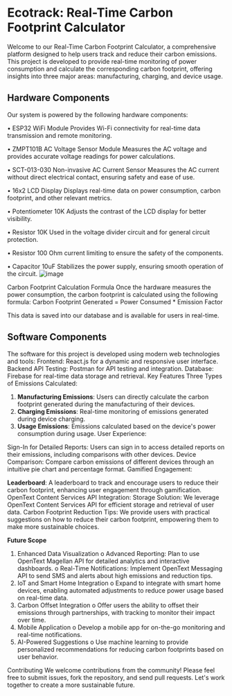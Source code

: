 # Ecotrack: Real-Time Carbon Footprint Calculator #
Welcome to our Real-Time Carbon Footprint Calculator, a comprehensive platform designed to help users track and reduce their carbon emissions. This project is developed to provide real-time monitoring of power consumption and calculate the corresponding carbon footprint, offering insights into three major areas: manufacturing, charging, and device usage.

## Hardware Components ##
Our system is powered by the following hardware components:

•	ESP32 WiFi Module 
Provides Wi-Fi connectivity for real-time data transmission and remote monitoring.

•	ZMPT101B AC Voltage Sensor Module 
Measures the AC voltage and provides accurate voltage readings for power calculations.

•	SCT-013-030 Non-invasive AC Current Sensor 
Measures the AC current without direct electrical contact, ensuring safety and ease of use.

•	16x2 LCD Display 
Displays real-time data on power consumption, carbon footprint, and other relevant metrics.

•	Potentiometer 10K 
Adjusts the contrast of the LCD display for better visibility.

•	Resistor 10K
Used in the voltage divider circuit and for general circuit protection.

•	Resistor 100 Ohm 
current limiting to ensure the safety of the components.

•	Capacitor 10uF 
Stabilizes the power supply, ensuring smooth operation of the circuit.
![image](https://github.com/user-attachments/assets/8333eb81-3b07-486a-9432-db628da2605f)

 
Carbon Footprint Calculation Formula
Once the hardware measures the power consumption, the carbon footprint is calculated using the following formula:
Carbon Footprint Generated = Power Consumed * Emission Factor

This data is saved into our database and is available for users in real-time.
## Software Components ##
The software for this project is developed using modern web technologies and tools:
Frontend: React.js for a dynamic and responsive user interface.
Backend API Testing: Postman for API testing and integration.
Database: Firebase for real-time data storage and retrieval.
Key Features
Three Types of Emissions Calculated:
1.	**Manufacturing Emissions**: Users can directly calculate the carbon footprint generated during the manufacturing of their devices.
2.	**Charging Emissions**: Real-time monitoring of emissions generated during device charging.
3.	**Usage Emissions**: Emissions calculated based on the device's power consumption during usage.
User Experience:

Sign-In for Detailed Reports: Users can sign in to access detailed reports on their emissions, including comparisons with other devices.
Device Comparison: Compare carbon emissions of different devices through an intuitive pie chart and percentage format.
Gamified Engagement:

**Leaderboard**: A leaderboard to track and encourage users to reduce their carbon footprint, enhancing user engagement through gamification.
OpenText Content Services API Integration:
Storage Solution: We leverage OpenText Content Services API for efficient storage and retrieval of user data.
Carbon Footprint Reduction Tips:
We provide users with practical suggestions on how to reduce their carbon footprint, empowering them to make more sustainable choices.

**Future Scope**
1.	Enhanced Data Visualization
o	Advanced Reporting: Plan to use OpenText Magellan API for detailed analytics and interactive dashboards.
o	Real-Time Notifications: Implement OpenText Messaging API to send SMS and alerts about high emissions and reduction tips.
2.	IoT and Smart Home Integration
o	Expand to integrate with smart home devices, enabling automated adjustments to reduce power usage based on real-time data.
3.	Carbon Offset Integration
o	Offer users the ability to offset their emissions through partnerships, with tracking to monitor their impact over time.
4.	Mobile Application
o	Develop a mobile app for on-the-go monitoring and real-time notifications.
5.	AI-Powered Suggestions
o	Use machine learning to provide personalized recommendations for reducing carbon footprints based on user behavior.

Contributing
We welcome contributions from the community! Please feel free to submit issues, fork the repository, and send pull requests. Let's work together to create a more sustainable future.



